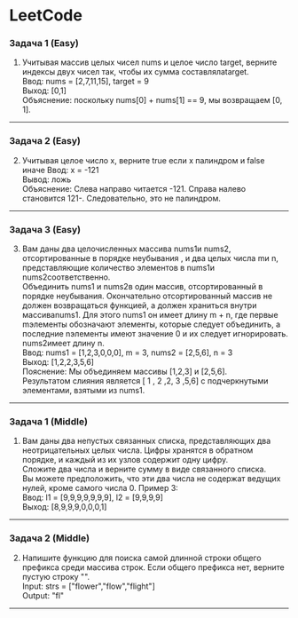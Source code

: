 # LeetCode
### Задача 1 (Easy)
1) Учитывая массив целых чисел nums и целое число target, верните индексы двух чисел так, чтобы их сумма составлялаtarget.  
Ввод: nums = [2,7,11,15], target = 9  
 Выход: [0,1]  
 Объяснение: поскольку nums[0] + nums[1] == 9, мы возвращаем [0, 1].  
_____ 
### Задача 2 (Easy)
2) Учитывая целое число x, верните true если x палиндром и false иначе
Ввод: x = -121  
Вывод: ложь  
Объяснение: Слева направо читается -121. Справа налево становится 121-. Следовательно, это не палиндром.
_____ 
### Задача 3 (Easy)
3) Вам даны два целочисленных массива nums1и nums2, отсортированные в порядке неубывания , и два целых числа mи n, представляющие количество элементов в nums1и nums2соответственно.   
Объединить nums1 и nums2в один массив, отсортированный в порядке неубывания.
Окончательно отсортированный массив не должен возвращаться функцией, а должен храниться внутри массиваnums1.
Для этого nums1 он имеет длину m + n, где первые mэлементы обозначают элементы, которые следует объединить, а последние nэлементы имеют значение 0 и их следует игнорировать.  
nums2имеет длину n.  
Ввод: nums1 = [1,2,3,0,0,0], m = 3, nums2 = [2,5,6], n = 3  
Выход: [1,2,2,3,5,6]  
Пояснение: Мы объединяем массивы [1,2,3] и [2,5,6].   
Результатом слияния является [ 1 , 2 ,2, 3 ,5,6] с подчеркнутыми элементами, взятыми из nums1.  
_____
### Задача 1 (Middle)
1) Вам даны два непустых связанных списка, представляющих два неотрицательных целых числа. Цифры хранятся в обратном порядке, и каждый из их узлов содержит одну цифру.  
Сложите два числа и верните сумму в виде связанного списка.  
Вы можете предположить, что эти два числа не содержат ведущих нулей, кроме самого числа 0.
Пример 3:  
Ввод: l1 = [9,9,9,9,9,9,9], l2 = [9,9,9,9]  
Выход: [8,9,9,9,0,0,0,1]  
_____
### Задача 2 (Middle)
2) Напишите функцию для поиска самой длинной строки общего префикса среди массива строк. Если общего префикса нет, верните пустую строку "".  
Input: strs = ["flower","flow","flight"]  
Output: "fl"   
_____
